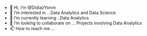 - 👋 Hi, I’m @DidiazYonre
- 👀 I’m interested in ...Data Analytics and Data Science 
- 🌱 I’m currently learning ..Data Analytics 
- 💞️ I’m looking to collaborate on ... Projects involving Data Analytics 
- 📫 How to reach me ...

<!---
DidiazYonre/DidiazYonre is a ✨ special ✨ repository because its `README.md` (this file) appears on your GitHub profile.
You can click the Preview link to take a look at your changes.
--->
